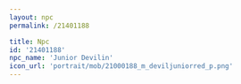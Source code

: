 ```yaml
---
layout: npc
permalink: /21401188

title: Npc
id: '21401188'
npc_name: 'Junior Devilin'
icon_url: 'portrait/mob/21000188_m_deviljuniorred_p.png'
---
```

